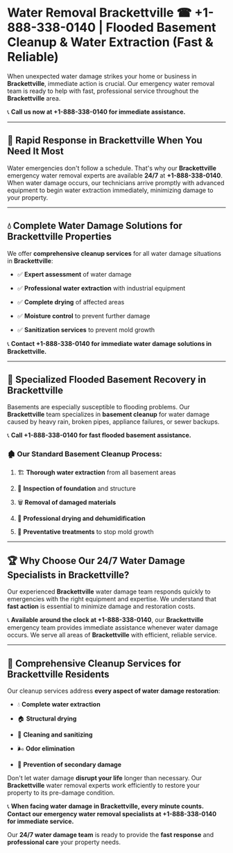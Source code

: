 # Water Removal Brackettville ☎ +1-888-338-0140 | Flooded Basement Cleanup & Water Extraction (Fast & Reliable)

When unexpected water damage strikes your home or business in **Brackettville**, immediate action is crucial. Our emergency water removal team is ready to help with fast, professional service throughout the **Brackettville** area. 

📞 **Call us now at +1-888-338-0140 for immediate assistance.**
---
## 🚀 Rapid Response in Brackettville When You Need It Most
Water emergencies don't follow a schedule. That's why our **Brackettville** emergency water removal experts are available **24/7** at **+1-888-338-0140**. When water damage occurs, our technicians arrive promptly with advanced equipment to begin water extraction immediately, minimizing damage to your property.
---
## 💧 Complete Water Damage Solutions for Brackettville Properties
We offer **comprehensive cleanup services** for all water damage situations in **Brackettville**:
- ✅ **Expert assessment** of water damage  
- ✅ **Professional water extraction** with industrial equipment  
- ✅ **Complete drying** of affected areas  
- ✅ **Moisture control** to prevent further damage  
- ✅ **Sanitization services** to prevent mold growth  
📞 **Contact +1-888-338-0140 for immediate water damage solutions in Brackettville.**
---
## 🌊 Specialized Flooded Basement Recovery in Brackettville
Basements are especially susceptible to flooding problems. Our **Brackettville** team specializes in **basement cleanup** for water damage caused by heavy rain, broken pipes, appliance failures, or sewer backups. 
📞 **Call +1-888-338-0140 for fast flooded basement assistance.**
### 🏚️ Our Standard Basement Cleanup Process:
1. 🏗️ **Thorough water extraction** from all basement areas  
2. 🔎 **Inspection of foundation** and structure  
3. 🗑️ **Removal of damaged materials**  
4. 💨 **Professional drying and dehumidification**  
5. 🚫 **Preventative treatments** to stop mold growth  
---
## 🏆 Why Choose Our 24/7 Water Damage Specialists in Brackettville?
Our experienced **Brackettville** water damage team responds quickly to emergencies with the right equipment and expertise. We understand that **fast action** is essential to minimize damage and restoration costs.
📞 **Available around the clock at +1-888-338-0140**, our **Brackettville** emergency team provides immediate assistance whenever water damage occurs. We serve all areas of **Brackettville** with efficient, reliable service.
---
## 🧹 Comprehensive Cleanup Services for Brackettville Residents
Our cleanup services address **every aspect of water damage restoration**:
- 💧 **Complete water extraction**  
- 🏠 **Structural drying**  
- 🧼 **Cleaning and sanitizing**  
- 🌬️ **Odor elimination**  
- 🚫 **Prevention of secondary damage**  
Don't let water damage **disrupt your life** longer than necessary. Our **Brackettville** water removal experts work efficiently to restore your property to its pre-damage condition.
📞 **When facing water damage in Brackettville, every minute counts. Contact our emergency water removal specialists at +1-888-338-0140 for immediate service.**
Our **24/7 water damage team** is ready to provide the **fast response** and **professional care** your property needs.
